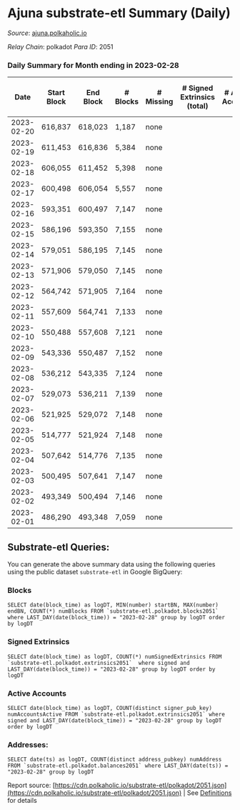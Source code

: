 # Ajuna substrate-etl Summary (Daily)

_Source_: [ajuna.polkaholic.io](https://ajuna.polkaholic.io)

*Relay Chain*: polkadot
*Para ID*: 2051



### Daily Summary for Month ending in 2023-02-28


| Date | Start Block | End Block | # Blocks | # Missing | # Signed Extrinsics (total) | # Active Accounts | # Addresses with Balances | # Events | # Transfers | # XCM Transfers In | # XCM Transfers Out |
| ---- | ----------- | --------- | -------- | --------- | --------------------------- | ----------------- | ------------------------- | -------- | ----------- | ------------------ | ------------------- |
| 2023-02-20 | 616,837 | 618,023 | 1,187 | none  |  |  |  | 2,375 |   |   |   |
| 2023-02-19 | 611,453 | 616,836 | 5,384 | none  |  |  | 7 | 10,771 |   |   |   |
| 2023-02-18 | 606,055 | 611,452 | 5,398 | none  |  |  | 7 | 10,799 |   |   |   |
| 2023-02-17 | 600,498 | 606,054 | 5,557 | none  |  |  | 7 | 11,120 |   |   |   |
| 2023-02-16 | 593,351 | 600,497 | 7,147 | none  |  |  | 7 | 14,298 |   |   |   |
| 2023-02-15 | 586,196 | 593,350 | 7,155 | none  |  |  | 7 | 14,314 |   |   |   |
| 2023-02-14 | 579,051 | 586,195 | 7,145 | none  |  |  | 7 | 14,294 |   |   |   |
| 2023-02-13 | 571,906 | 579,050 | 7,145 | none  |  |  | 7 | 14,294 |   |   |   |
| 2023-02-12 | 564,742 | 571,905 | 7,164 | none  |  |  | 7 | 14,332 |   |   |   |
| 2023-02-11 | 557,609 | 564,741 | 7,133 | none  |  |  | 7 | 14,270 |   |   |   |
| 2023-02-10 | 550,488 | 557,608 | 7,121 | none  |  |  | 7 | 14,249 |   |   |   |
| 2023-02-09 | 543,336 | 550,487 | 7,152 | none  |  |  | 7 | 14,308 |   |   |   |
| 2023-02-08 | 536,212 | 543,335 | 7,124 | none  |  |  | 7 | 14,252 |   |   |   |
| 2023-02-07 | 529,073 | 536,211 | 7,139 | none  |  |  | 7 | 14,282 |   |   |   |
| 2023-02-06 | 521,925 | 529,072 | 7,148 | none  |  |  | 7 | 14,300 |   |   |   |
| 2023-02-05 | 514,777 | 521,924 | 7,148 | none  |  |  | 7 | 14,300 |   |   |   |
| 2023-02-04 | 507,642 | 514,776 | 7,135 | none  |  |  | 7 | 14,273 |   |   |   |
| 2023-02-03 | 500,495 | 507,641 | 7,147 | none  |  |  | 7 | 14,301 |   |   |   |
| 2023-02-02 | 493,349 | 500,494 | 7,146 | none  |  |  | 7 | 14,296 |   |   |   |
| 2023-02-01 | 486,290 | 493,348 | 7,059 | none  |  |  | 7 | 14,122 |   |   |   |

## Substrate-etl Queries:
You can generate the above summary data using the following queries using the public dataset `substrate-etl` in Google BigQuery:


### Blocks
```
SELECT date(block_time) as logDT, MIN(number) startBN, MAX(number) endBN, COUNT(*) numBlocks FROM `substrate-etl.polkadot.blocks2051`  where LAST_DAY(date(block_time)) = "2023-02-28" group by logDT order by logDT
```


### Signed Extrinsics
```
SELECT date(block_time) as logDT, COUNT(*) numSignedExtrinsics FROM `substrate-etl.polkadot.extrinsics2051`  where signed and LAST_DAY(date(block_time)) = "2023-02-28" group by logDT order by logDT
```


### Active Accounts
```
SELECT date(block_time) as logDT, COUNT(distinct signer_pub_key) numAccountsActive FROM `substrate-etl.polkadot.extrinsics2051` where signed and LAST_DAY(date(block_time)) = "2023-02-28" group by logDT order by logDT
```


### Addresses:
```
SELECT date(ts) as logDT, COUNT(distinct address_pubkey) numAddress FROM `substrate-etl.polkadot.balances2051` where LAST_DAY(date(ts)) = "2023-02-28" group by logDT
```



Report source: [https://cdn.polkaholic.io/substrate-etl/polkadot/2051.json](https://cdn.polkaholic.io/substrate-etl/polkadot/2051.json) | See [Definitions](/DEFINITIONS.md) for details
